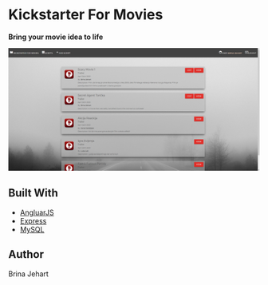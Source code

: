 # Kickstarter For Movies

**Bring your movie idea to life**

![banner-img](https://github.com/BrinaJEHART/Kickstarter-For-Movies/blob/production/screenshot.jpg)

## Built With

* [AngluarJS](https://angularjs.org)
* [Express](https://expressjs.com/)
* [MySQL](https://www.mysql.com/)

## Author
Brina Jehart
